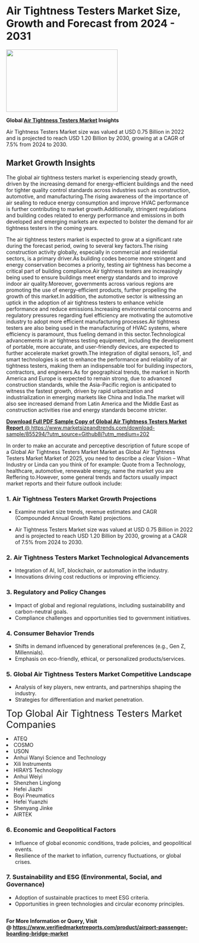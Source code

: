 <H1>Air Tightness Testers Market Size, Growth and Forecast from 2024 - 2031</H1><img class="aligncenter size-medium wp-image-584254" src="https://thirdeyenews.in/wp-content/uploads/2024/09/Global-Market-Research-300x168.jpeg" alt="" width="300" height="168" /><p><strong>Global&nbsp;<a href="https://www.marketsizeandtrends.com/download-sample/855294/?utm_source=Github8j?utm_medium=202">Air Tightness Testers Market</a> Insights</strong></p><p>Air Tightness Testers Market size was valued at USD 0.75 Billion in 2022 and is projected to reach USD 1.20 Billion by 2030, growing at a CAGR of 7.5% from 2024 to 2030.</p><p><h2>Market Growth Insights</h2> <p>The global air tightness testers market is experiencing steady growth, driven by the increasing demand for energy-efficient buildings and the need for tighter quality control standards across industries such as construction, automotive, and manufacturing.The rising awareness of the importance of air sealing to reduce energy consumption and improve HVAC performance is further contributing to market growth.Additionally, stringent regulations and building codes related to energy performance and emissions in both developed and emerging markets are expected to bolster the demand for air tightness testers in the coming years.</p> <p><a href="#"></a></p> <p>The air tightness testers market is expected to grow at a significant rate during the forecast period, owing to several key factors.The rising construction activity globally, especially in commercial and residential sectors, is a primary driver.As building codes become more stringent and energy conservation becomes a priority, testing air tightness has become a critical part of building compliance.Air tightness testers are increasingly being used to ensure buildings meet energy standards and to improve indoor air quality.Moreover, governments across various regions are promoting the use of energy-efficient products, further propelling the growth of this market.In addition, the automotive sector is witnessing an uptick in the adoption of air tightness testers to enhance vehicle performance and reduce emissions.Increasing environmental concerns and regulatory pressures regarding fuel efficiency are motivating the automotive industry to adopt more efficient manufacturing processes.Air tightness testers are also being used in the manufacturing of HVAC systems, where efficiency is paramount, thus fueling demand in this sector.Technological advancements in air tightness testing equipment, including the development of portable, more accurate, and user-friendly devices, are expected to further accelerate market growth.The integration of digital sensors, IoT, and smart technologies is set to enhance the performance and reliability of air tightness testers, making them an indispensable tool for building inspectors, contractors, and engineers.As for geographical trends, the market in North America and Europe is expected to remain strong, due to advanced construction standards, while the Asia-Pacific region is anticipated to witness the fastest growth, driven by rapid urbanization and industrialization in emerging markets like China and India.The market will also see increased demand from Latin America and the Middle East as construction activities rise and energy standards become stricter.<p><a href="#"></p><p><span class=""><strong>Download Full PDF Sample Copy of Global Air Tightness Testers Market Report</strong> @ <a href="https://www.marketsizeandtrends.com/download-sample/855294/?utm_source=Github8j?utm_medium=202" target="_blank">https://www.marketsizeandtrends.com/download-sample/855294/?utm_source=Github8j?utm_medium=202</a></span></p><p>In order to make an accurate and perceptive description of future scope of a Global&nbsp;Air Tightness Testers Market Market as Global&nbsp;Air Tightness Testers Market Market of 2025, you need to describe a clear Vision &ndash; What Industry or Linda can you think of for example: Quote from a Technology, healthcare, automotive, renewable energy, name the market you are Reffering to.However, some general trends and factors usually impact market reports and their future outlook include:</p><h3>1.&nbsp;<strong>Air Tightness Testers Market Growth Projections</strong></h3><ul><li>Examine market size trends, revenue estimates and CAGR (Compounded Annual Growth Rate) projections.</li><li><p>Air Tightness Testers Market size was valued at USD 0.75 Billion in 2022 and is projected to reach USD 1.20 Billion by 2030, growing at a CAGR of 7.5% from 2024 to 2030.</p></li></ul><h3>2.&nbsp;<strong>Air Tightness Testers Market Technological Advancements</strong></h3><ul><li>Integration of AI, IoT, blockchain, or automation in the industry.</li><li>Innovations driving cost reductions or improving efficiency.</li></ul><h3>3.&nbsp;<strong>Regulatory and Policy Changes</strong></h3><ul><li>Impact of global and regional regulations, including sustainability and carbon-neutral goals.</li><li>Compliance challenges and opportunities tied to government initiatives.</li></ul><h3>4.&nbsp;<strong>Consumer Behavior Trends</strong></h3><ul><li>Shifts in demand influenced by generational preferences (e.g., Gen Z, Millennials).</li><li>Emphasis on eco-friendly, ethical, or personalized products/services.</li></ul><h3>5.&nbsp;<strong>Global Air Tightness Testers Market Competitive Landscape</strong></h3><ul><li>Analysis of key players, new entrants, and partnerships shaping the industry.</li><li>Strategies for differentiation and market penetration.</li></ul><p data-pm-slice="1 1 []"><span style="color: inherit; font-family: inherit; font-size: 25px;">Top Global Air Tightness Testers Market Companies</span></p><div class="" data-test-id=""><p><li>ATEQ</li><li> COSMO</li><li> USON</li><li> Anhui Wanyi Science and Technology</li><li> Xili Instruments</li><li> HIRAYS Technology</li><li> Anhui Weiyi</li><li> Shenzhen Linglong</li><li> Hefei Jiazhi</li><li> Boyi Pneumatics</li><li> Hefei Yuanzhi</li><li> Shenyang Jinke</li><li> AIRTEK</li></p></div><h3>6.&nbsp;<strong>Economic and Geopolitical Factors</strong></h3><ul><li>Influence of global economic conditions, trade policies, and geopolitical events.</li><li>Resilience of the market to inflation, currency fluctuations, or global crises.</li></ul><h3>7.&nbsp;<strong>Sustainability and ESG (Environmental, Social, and Governance)</strong></h3><ul><li>Adoption of sustainable practices to meet ESG criteria.</li><li>Opportunities in green technologies and circular economy principles.</li></ul><h2><strong style="font-size: 14px;">For More Information or Query, Visit @&nbsp;</strong><a style="background-color: #ffffff; font-size: 14px;" href="https://www.marketsizeandtrends.com/report/air-tightness-testers-market/" target="_blank">https://www.verifiedmarketreports.com/product/airport-passenger-boarding-bridge-market</a></h2>